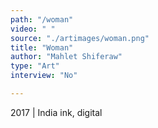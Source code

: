```yaml
---
path: "/woman"
video: " "
source: "./artimages/woman.png"
title: "Woman"
author: "Mahlet Shiferaw"
type: "Art"
interview: "No"

---
```

2017 | India ink, digital
 
